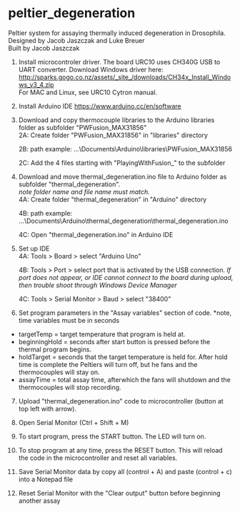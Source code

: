 # peltier_degeneration
Peltier system for assaying thermally induced degeneration in Drosophila.  
Designed by Jacob Jaszczak and Luke Breuer  
Built by Jacob Jaszczak

1) Install microcontroler driver. The board URC10 uses CH340G USB to UART converter. Download Windows driver here: http://sparks.gogo.co.nz/assets/_site_/downloads/CH34x_Install_Windows_v3_4.zip  
For MAC and Linux, see URC10 Cytron manual. 

2) Install Arduino IDE 
https://www.arduino.cc/en/software

3) Download and copy thermocouple libraries to the Arduino libraries folder as subfolder "PWFusion_MAX31856"  
	2A: Create folder "PWFusion_MAX31856" in "libraries" directory  
	
	2B: path example: ...\Documents\Arduino\libraries\PWFusion_MAX31856
	
	2C: Add the 4 files starting with "PlayingWithFusion_" to the subfolder 

4) Download and move thermal_degeneration.ino file to Arduino folder as subfolder "thermal_degeneration".  
		*note folder name and file name must match.*   
	4A: Create folder "thermal_degeneration" in "Arduino" directory  
	
	4B: path example: ...\Documents\Arduino\thermal_degeneration\thermal_degeneration.ino  
	
	4C: Open "thermal_degeneration.ino" in Arduino IDE 

5) Set up IDE  
	4A: Tools > Board > select "Arduino Uno"
	
	4B: Tools > Port > select port that is activated by the USB connection.
						*If port does not appear, or IDE cannot connect to the board during upload, then trouble shoot through Windows Device Manager*

	4C: Tools > Serial Monitor > Baud > select "38400"

6) Set program parameters in the "Assay variables" section of code. *note, time variables must be in seconds
  - targetTemp = target temperature that program is held at. 
  - beginningHold = seconds after start button is pressed before the thermal program begins.
  - holdTarget = seconds that the target temperature is held for. After hold time is complete the Peltiers will turn off, but he fans and the thermocouples will stay on. 
  - assayTime = total assay time, afterwhich the fans will shutdown and the thermocouples will stop recording. 
  
7) Upload "thermal_degeneration.ino" code to microcontroller (button at top left with arrow). 

8) Open Serial Monitor (Ctrl + Shift + M)

9) To start program, press the START button. The LED will turn on. 

10) To stop program at any time, press the RESET button. This will reload the code in the microcontroller and reset all variables. 

11) Save Serial Monitor data by copy all (control + A) and paste (control + c) into a Notepad file

12) Reset Serial Monitor with the "Clear output" button before beginning another assay 
